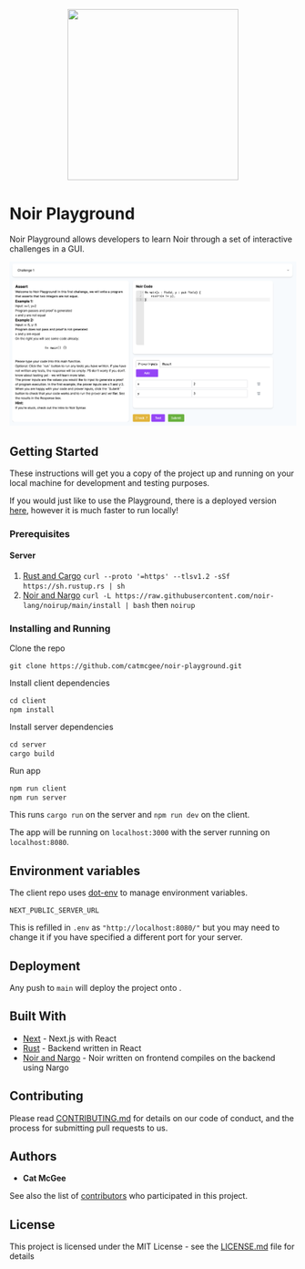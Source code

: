 <p align="center">
  <img width="300" height="300" src="https://i.ibb.co/3msWR5y/favicon-white-min.png">
</p>

# Noir Playground

Noir Playground allows developers to learn Noir through a set of interactive
challenges in a GUI. 

<p align="center">
  <img src="https://github.com/catmcgee/noir-playground/blob/main/screenshot.png">
</p>

## Getting Started

These instructions will get you a copy of the project up and running on your local machine for development and testing purposes.

If you would just like to use the Playground, there is a deployed version [here](https://google.com), however it is much faster to run locally!

### Prerequisites

#### Server

1. [Rust and Cargo](https://www.rust-lang.org/tools/install)
```curl --proto '=https' --tlsv1.2 -sSf https://sh.rustup.rs | sh```
2. [Noir and Nargo](https://noir-lang.org/getting_started/nargo_installation)
```curl -L https://raw.githubusercontent.com/noir-lang/noirup/main/install | bash``` then ```noirup```

### Installing and Running

Clone the repo

```
git clone https://github.com/catmcgee/noir-playground.git
```

Install client dependencies

```
cd client
npm install
```

Install server dependencies
```
cd server
cargo build
```

Run app

```
npm run client
npm run server
```

This runs `cargo run` on the server and `npm run dev` on the client.

The app will be running on `localhost:3000` with the server running on `localhost:8080`.


## Environment variables

The client repo uses [dot-env](https://github.com/motdotla/dotenv) to manage environment variables.

```
NEXT_PUBLIC_SERVER_URL
```

This is refilled in `.env` as `"http://localhost:8080/"` but you may need to change it if you have specified a different port for your server.


## Deployment

Any push to `main` will deploy the project onto []().

## Built With

* [Next](https://nextjs.org/) - Next.js with React
* [Rust](https://www.rust-lang.org/) - Backend written in React
* [Noir and Nargo](https://noir-lang.org/) - Noir written on frontend compiles on the backend using Nargo

## Contributing

Please read [CONTRIBUTING.md]() for details on our code of conduct, and the process for submitting pull requests to us.

## Authors

* **Cat McGee** 

See also the list of [contributors](https://github.com/noir-playground/contributors) who participated in this project.

## License

This project is licensed under the MIT License - see the [LICENSE.md](LICENSE.md) file for details


